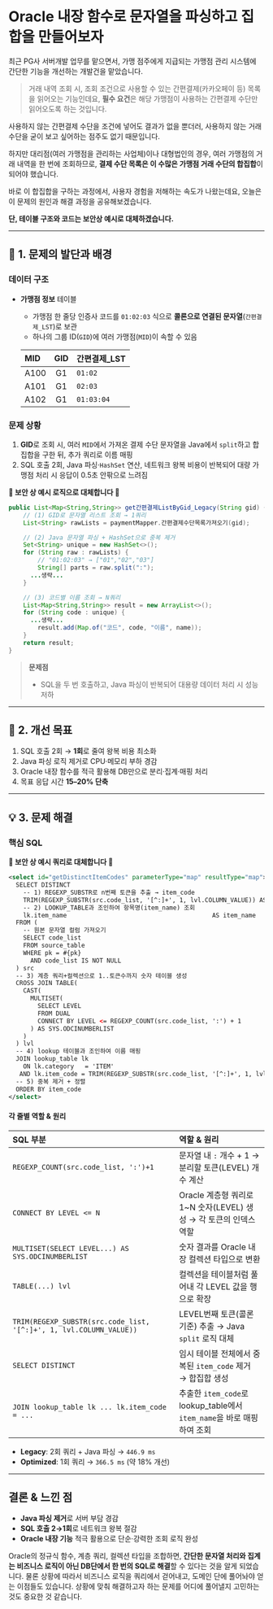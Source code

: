 

# Oracle 내장 함수로 문자열을 파싱하고 집합을 만들어보자

최근 PG사 서버개발 업무를 맡으면서, 가맹 점주에게 지급되는 가맹점 관리 시스템에 간단한 기능을 개선하는 개발건을 맡았습니다.

> 거래 내역 조회 시, 조회 조건으로 사용할 수 있는 간편결제(카카오페이 등) 목록을 읽어오는 기능인데요,
> **필수 요건**은 해당 가맹점이 사용하는 간편결제 수단만 읽어오도록 하는 것입니다.

사용하지 않는 간편결제 수단을 조건에 넣어도 결과가 없을 뿐더러, 사용하지 않는 거래 수단을 굳이 보고 싶어하는 점주도 없기 때문입니다.

하지만 대리점(여러 가맹점을 관리하는 사업체)이나 대형법인의 경우, 여러 가맹점의 거래 내역을 한 번에 조회하므로,
**결제 수단 목록은 이 수많은 가맹점 거래 수단의 합집합**이 되어야 했습니다.

바로 이 합집합을 구하는 과정에서, 사용자 경험을 저해하는 속도가 나왔는데요,
오늘은 이 문제의 원인과 해결 과정을 공유해보겠습니다.

**단, 테이블 구조와 코드는 보안상 예시로 대체하겠습니다.**

---

## 🎯 1. 문제의 발단과 배경
### 데이터 구조

* **가맹점 정보** 테이블

    * 가맹점 한 줄당 인증사 코드를 `01:02:03` 식으로 **콜론으로 연결된 문자열**(`간편결제_LST`)로 보관
    * 하나의 그룹 ID(`GID`)에 여러 가맹점(`MID`)이 속할 수 있음

  | MID  | GID | 간편결제_LST       |
    | :--- | :-: |:---------------|
  | A100 |  G1 | `01:02`        |
  | A101 |  G1 | `02:03`        |
  | A102 |  G1 | `01:03:04`     |

### 문제 상황

1. **GID**로 조회 시, 여러 `MID`에서 가져온 결제 수단 문자열을 Java에서 `split`하고 합집합을 구한 뒤, 추가 쿼리로 이름 매핑
2. SQL 호출 2회, Java 파싱·`HashSet` 연산, 네트워크 왕복 비용이 반복되어 대량 가맹점 처리 시 응답이 0.5초 안팎으로 느려짐

**🚨 보안 상 예시 로직으로 대체합니다 🚨**
```java
public List<Map<String,String>> get간편결제ListByGid_Legacy(String gid) {
    // (1) GID로 문자열 리스트 조회 → 1쿼리
    List<String> rawLists = paymentMapper.간편결제수단목록가져오기(gid);

    // (2) Java 문자열 파싱 + HashSet으로 중복 제거
    Set<String> unique = new HashSet<>();
    for (String raw : rawLists) {
        // "01:02:03" → ["01","02","03"]
        String[] parts = raw.split(":");
      ...생략...
    }

    // (3) 코드별 이름 조회 → N쿼리
    List<Map<String,String>> result = new ArrayList<>();
    for (String code : unique) {
      ...생략...
        result.add(Map.of("코드", code, "이름", name));
    }
    return result;
}
```

> **문제점**
>
> * SQL을 두 번 호출하고, Java 파싱이 반복되어 대용량 데이터 처리 시 성능 저하

---

## 🚀 2. 개선 목표

1. SQL 호출 2회 → **1회**로 줄여 왕복 비용 최소화
2. Java 파싱 로직 제거로 CPU·메모리 부하 경감
3. Oracle 내장 함수를 적극 활용해 DB만으로 분리·집계·매핑 처리
4. 목표 응답 시간 **15–20% 단축**

---

## 💡 3. 문제 해결 

### 핵심 SQL 
**🚨 보안 상 예시 쿼리로 대체합니다 🚨**

```xml
<select id="getDistinctItemCodes" parameterType="map" resultType="map">
  SELECT DISTINCT
    -- 1) REGEXP_SUBSTR로 n번째 토큰을 추출 → item_code
    TRIM(REGEXP_SUBSTR(src.code_list, '[^:]+', 1, lvl.COLUMN_VALUE)) AS item_code,
    -- 2) LOOKUP_TABLE과 조인하여 항목명(item_name) 조회
    lk.item_name                                        AS item_name
  FROM (
    -- 원본 문자열 컬럼 가져오기
    SELECT code_list
    FROM source_table
    WHERE pk = #{pk}
      AND code_list IS NOT NULL
  ) src
  -- 3) 계층 쿼리+컬렉션으로 1..토큰수까지 숫자 테이블 생성
  CROSS JOIN TABLE(
    CAST(
      MULTISET(
        SELECT LEVEL
        FROM DUAL
        CONNECT BY LEVEL <= REGEXP_COUNT(src.code_list, ':') + 1
      ) AS SYS.ODCINUMBERLIST
    )
  ) lvl
  -- 4) lookup 테이블과 조인하여 이름 매핑
  JOIN lookup_table lk
    ON lk.category   = 'ITEM'
   AND lk.item_code = TRIM(REGEXP_SUBSTR(src.code_list, '[^:]+', 1, lvl.COLUMN_VALUE))
  -- 5) 중복 제거 + 정렬
  ORDER BY item_code
</select>
```

#### 각 줄별 역할 & 원리

| SQL 부분                                                             | 역할 & 원리                                                  |
| :----------------------------------------------------------------- | :------------------------------------------------------- |
| `REGEXP_COUNT(src.code_list, ':')+1`                               | 문자열 내 `:` 개수 + 1 → 분리할 토큰(LEVEL) 개수 계산                   |
| `CONNECT BY LEVEL <= N`                                            | Oracle 계층형 쿼리로 1\~N 숫자(LEVEL) 생성 → 각 토큰의 인덱스 역할          |
| `MULTISET(SELECT LEVEL...) AS SYS.ODCINUMBERLIST`                  | 숫자 결과를 Oracle 내장 컬렉션 타입으로 변환                             |
| `TABLE(...) lvl`                                                   | 컬렉션을 테이블처럼 풀어내 각 LEVEL 값을 행으로 확장                         |
| `TRIM(REGEXP_SUBSTR(src.code_list, '[^:]+', 1, lvl.COLUMN_VALUE))` | LEVEL번째 토큰(콜론 기준) 추출 → Java `split` 로직 대체                |
| `SELECT DISTINCT`                                                  | 임시 테이블 전체에서 중복된 `item_code` 제거 → 합집합 생성                  |
| `JOIN lookup_table lk ... lk.item_code = ...`                      | 추출한 `item_code`로 lookup\_table에서 `item_name`을 바로 매핑하여 조회 |

* **Legacy**: 2회 쿼리 + Java 파싱 → `446.9 ms`
* **Optimized**: 1회 쿼리 → `366.5 ms` (약 18% 개선)

---

## 결론 & 느낀 점

* **Java 파싱 제거**로 서버 부담 경감
* **SQL 호출 2→1회**로 네트워크 왕복 절감
* **Oracle 내장 기능** 적극 활용으로 단순·강력한 조회 로직 완성

Oracle의 정규식 함수, 계층 쿼리, 컬렉션 타입을 조합하면,
**간단한 문자열 처리와 집계는 비즈니스 로직이 아닌 DB단에서 한 번의 SQL로 해결**할 수 있다는 것을 알게 되었습니다.
물론 상황에 따라서 비즈니스 로직을 쿼리에서 걷어내고, 도메인 단에 풀어놔야 얻는 이점들도 있습니다. 상황에 맞춰 해결하고자 하는 문제를 어디에 풀어낼지 고민하는 것도 중요한 것 같습니다.
